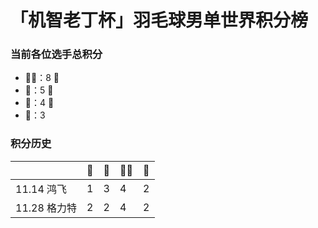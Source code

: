 # 「机智老丁杯」羽毛球男单世界积分榜
### 当前各位选手总积分

* 👨‍🦳：8  🏅️
* 📄：5  🥈
* 📌：4  🥉
* 🐔：3

### 积分历史

|            | 🐔  | 📄 | 👨‍🦳 | 📌  |
| ---- | ---- | ---- | ---- | ---- |
| 11.14 鸿飞 | 1 | 3 | 4 | 2 |
| 11.28 格力特 | 2 | 2 | 4 | 2 |

